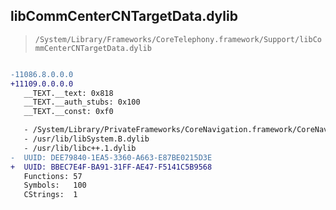 ## libCommCenterCNTargetData.dylib

> `/System/Library/Frameworks/CoreTelephony.framework/Support/libCommCenterCNTargetData.dylib`

```diff

-11086.8.0.0.0
+11109.0.0.0.0
   __TEXT.__text: 0x818
   __TEXT.__auth_stubs: 0x100
   __TEXT.__const: 0xf0

   - /System/Library/PrivateFrameworks/CoreNavigation.framework/CoreNavigation
   - /usr/lib/libSystem.B.dylib
   - /usr/lib/libc++.1.dylib
-  UUID: DEE79840-1EA5-3360-A663-E87BE0215D3E
+  UUID: BBEC7E4F-BA91-31FF-AE47-F5141C5B9568
   Functions: 57
   Symbols:   100
   CStrings:  1

```
